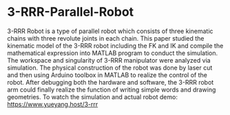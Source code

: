 # 3-RRR-Parallel-Robot
3-RRR Robot is a type of parallel robot which consists of three kinematic chains with three revolute joints in each chain. This paper studied the kinematic model of the 3-RRR robot including the FK and IK and compile the mathematical expression into MATLAB program to conduct the simulation. The workspace and singularity of 3-RRR manipulator were analyzed via simulation. The physical construction of the robot was done by laser cut and then using Arduino toolbox in MATLAB to realize the control of the robot. After debugging both the hardware and software, the 3-RRR robot arm could finally realize the function of writing simple words and drawing geometries. 
To watch the simulation and actual robot demo: https://www.yueyang.host/3-rrr
